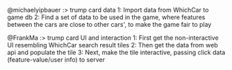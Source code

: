 @michaelyipbauer :> trump card data
1: Import data from WhichCar to game db
2: Find a set of data to be used in the game, where features between the cars are close to other cars', to make the game fair to play

@FrankMa :> trump card UI and interaction
1: First get the non-interactive UI resembling WhichCar search result tiles
2: Then get the data from web api and populate the tile
3: Next, make the tile interactive, passing click data (feature-value/user info) to server